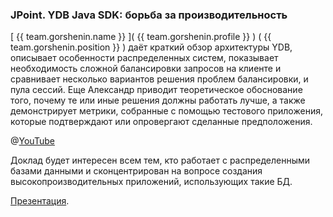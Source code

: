 ### JPoint. YDB Java SDK: борьба за производительность
[ {{ team.gorshenin.name }} ]( {{ team.gorshenin.profile }} ) ( {{ team.gorshenin.position }} ) даёт краткий обзор архитектуры YDB, описывает особенности распределенных систем, показывает необходимость сложной балансировки запросов на клиенте и сравнивает несколько вариантов решения проблем балансировки, и пула сессий. Еще Александр приводит теоретическое обоснование того, почему те или иные решения должны работать лучше, а также демонстрирует метрики, собранные с помощью тестового приложения, которые подтверждают или опровергают сделанные предположения. 

@[YouTube](https://www.youtube.com/watch?v=V0rZQsYopng)

Доклад будет интересен всем тем, кто работает с распределенными базами данными и сконцентрирован на вопросе создания высокопроизводительных приложений, использующих такие БД.

[Презентация](https://squidex.jugru.team/api/assets/srm/f7f512a2-ac95-49ae-a72f-aa3eef9c4957/aleksandr-gorshenin.pdf).